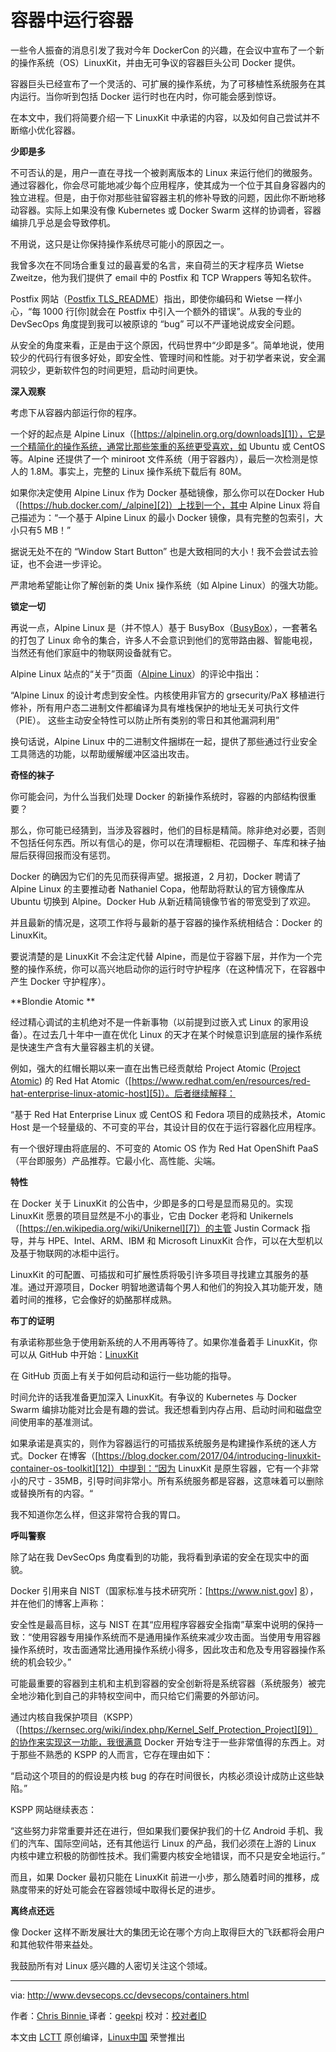 容器中运行容器
============================================================

一些令人振奋的消息引发了我对今年 DockerCon 的兴趣，在会议中宣布了一个新的操作系统（OS）LinuxKit，并由无可争议的容器巨头公司 Docker 提供。

容器巨头已经宣布了一个灵活的、可扩展的操作系统，为了可移植性系统服务在其内运行。当你听到包括 Docker 运行时也在内时，你可能会感到惊讶。

在本文中，我们将简要介绍一下 LinuxKit 中承诺的内容，以及如何自己尝试并不断缩小优化容器。

**少即是多**

不可否认的是，用户一直在寻找一个被剥离版本的 Linux 来运行他们的微服务。通过容器化，你会尽可能地减少每个应用程序，使其成为一个位于其自身容器内的独立进程。但是，由于你对那些驻留容器主机的修补导致的问题，因此你不断地移动容器。实际上如果没有像 Kubernetes 或 Docker Swarm 这样的协调者，容器编排几乎总是会导致停机。

不用说，这只是让你保持操作系统尽可能小的原因之一。

我曾多次在不同场合重复过的最喜爱的名言，来自荷兰的天才程序员 Wietse Zweitze，他为我们提供了 email 中的 Postfix 和 TCP Wrappers 等知名软件。

Postfix 网站（[Postfix TLS_README][10]）指出，即使你编码和 Wietse 一样小心，“每 1000 行[你]就会在 Postfix 中引入一个额外的错误”。从我的专业的 DevSecOps 角度提到我可以被原谅的 “bug” 可以不严谨地说成安全问题。

从安全的角度来看，正是由于这个原因，代码世界中“少即是多”。简单地说，使用较少的代码行有很多好处，即安全性、管理时间和性能。对于初学者来说，安全漏洞较少，更新软件包的时间更短，启动时间更快。

**深入观察**

考虑下从容器内部运行你的程序。

一个好的起点是 Alpine Linux（[https://alpinelin.org.org/downloads][1]），它是一个精简化的操作系统，通常比那些笨重的系统更受喜欢，如 Ubuntu 或 CentOS 等。Alpine 还提供了一个 miniroot 文件系统（用于容器内），最后一次检测是惊人的 1.8M。事实上，完整的 Linux 操作系统下载后有 80M。

如果你决定使用 Alpine Linux 作为 Docker 基础镜像，那么你可以在Docker Hub（[https://hub.docker.com/_/alpine][2]）上找到一个，其中 Alpine Linux 将自己描述为：“一个基于 Alpine Linux 的最小 Docker 镜像，具有完整的包索引，大小只有5 MB！”

据说无处不在的 “Window Start Button” 也是大致相同的大小！我不会尝试去验证，也不会进一步评论。

严肃地希望能让你了解创新的类 Unix 操作系统（如 Alpine Linux）的强大功能。

**锁定一切**

再说一点，Alpine Linux 是（并不惊人）基于 BusyBox（[BusyBox][3]），一套著名的打包了 Linux 命令的集合，许多人不会意识到他们的宽带路由器、智能电视，当然还有他们家庭中的物联网设备就有它。

Alpine Linux 站点的“关于”页面（[Alpine Linux][4]）的评论中指出：

“Alpine Linux 的设计考虑到安全性。内核使用非官方的 grsecurity/PaX 移植进行修补，所有用户态二进制文件都编译为具有堆栈保护的地址无关可执行文件（PIE）。 这些主动安全特性可以防止所有类别的零日和其他漏洞利用”

换句话说，Alpine Linux 中的二进制文件捆绑在一起，提供了那些通过行业安全工具筛选的功能，以帮助缓解缓冲区溢出攻击。

**奇怪的袜子**

你可能会问，为什么当我们处理 Docker 的新操作系统时，容器的内部结构很重要？

那么，你可能已经猜到，当涉及容器时，他们的目标是精简。除非绝对必要，否则不包括任何东西。所以有信心的是，你可以在清理橱柜、花园棚子、车库和袜子抽屉后获得回报而没有惩罚。

Docker 的确因为它们的先见而获得声望。据报道，2 月初，Docker 聘请了 Alpine Linux 的主要推动者 Nathaniel Copa，他帮助将默认的官方镜像库从 Ubuntu 切换到 Alpine。Docker Hub 从新近精简镜像节省的带宽受到了欢迎。

并且最新的情况是，这项工作将与最新的基于容器的操作系统相结合：Docker 的 LinuxKit。

要说清楚的是 LinuxKit 不会注定代替 Alpine，而是位于容器下层，并作为一个完整的操作系统，你可以高兴地启动你的运行时守护程序（在这种情况下，在容器中产生 Docker 守护程序）。

**Blondie Atomic **

经过精心调试的主机绝对不是一件新事物（以前提到过嵌入式 Linux 的家用设备）。在过去几十年中一直在优化 Linux 的天才在某个时候意识到底层的操作系统是快速生产含有大量容器主机的关键。

例如，强大的红帽长期以来一直在出售已经贡献给 Project Atomic ([Project Atomic][6]) 的 Red Hat Atomic（[https://www.redhat.com/en/resources/red-hat-enterprise-linux-atomic-host][5]）。后者继续解释：

“基于 Red Hat Enterprise Linux 或 CentOS 和 Fedora 项目的成熟技术，Atomic Host 是一个轻量级的、不可变的平台，其设计目的仅在于运行容器化应用程序。

有一个很好理由将底层的、不可变的 Atomic OS 作为 Red Hat OpenShift PaaS（平台即服务）产品推荐。它最小化、高性能、尖端。

**特性**

在 Docker 关于 LinuxKit 的公告中，少即是多的口号是显而易见的。实现 LinuxKit 愿景的项目显然是不小的事业，它由 Docker 老将和 Unikernels（[https://en.wikipedia.org/wiki/Unikernel][7]）的主管 Justin Cormack 指导，并与 HPE、Intel、ARM、IBM 和 Microsoft LinuxKit 合作，可以在大型机以及基于物联网的冰柜中运行。

LinuxKit 的可配置、可插拔和可扩展性质将吸引许多项目寻找建立其服务的基准。通过开源项目，Docker 明智地邀请每个男人和他们的狗投入其功能开发，随着时间的推移，它会像好的奶酪那样成熟。

**布丁的证明**

有承诺称那些急于使用新系统的人不用再等待了。如果你准备着手 LinuxKit，你可以从 GitHub 中开始：[LinuxKit][11]

在 GitHub 页面上有关于如何启动和运行一些功能的指导。

时间允许的话我准备更加深入 LinuxKit。有争议的 Kubernetes 与 Docker Swarm 编排功能对比会是有趣的尝试。我还想看到内存占用、启动时间和磁盘空间使用率的基准测试。

如果承诺是真实的，则作为容器运行的可插拔系统服务是构建操作系统的迷人方式。Docker 在博客（[https://blog.docker.com/2017/04/introducing-linuxkit-container-os-toolkit][12]）中提到：“因为 LinuxKit 是原生容器，它有一个非常小的尺寸 - 35MB，引导时间非常小。所有系统服务都是容器，这意味着可以删除或替换所有的内容。“

我不知道你怎么样，但这非常符合我的胃口。

**呼叫警察**

除了站在我 DevSecOps 角度看到的功能，我将看到承诺的安全在现实中的面貌。

Docker 引用来自 NIST（国家标准与技术研究所：[https://www.nist.gov] [8]），并在他们的博客上声称：

安全性是最高目标，这与 NIST 在其“应用程序容器安全指南”草案中说明的保持一致：“使用容器专用操作系统而不是通用操作系统来减少攻击面。当使用专用容器操作系统时，攻击面通常比通用操作系统小得多，因此攻击和危及专用容器操作系统的机会较少。”

可能最重要的容器到主机和主机到容器的安全创新将是系统容器（系统服务）被完全地沙箱化到自己的非特权空间中，而只给它们需要的外部访问。

通过内核自我保护项目（KSPP）（[https://kernsec.org/wiki/index.php/Kernel_Self_Protection_Project][9]）的协作来实现这一功能，我很满意 Docker 开始专注于一些非常值得的东西上。对于那些不熟悉的 KSPP 的人而言，它存在理由如下：

“启动这个项目的的假设是内核 bug 的存在时间很长，内核必须设计成防止这些缺陷。”

KSPP 网站继续表态：

“这些努力非常重要并还在进行，但如果我们要保护我们的十亿 Android 手机、我们的汽车、国际空间站，还有其他运行 Linux 的产品，我们必须在上游的 Linux 内核中建立积极的防御性技术。我们需要内核安全地错误，而不只是安全地运行。”

而且，如果 Docker 最初只能在 LinuxKit 前进一小步，那么随着时间的推移，成熟度带来的好处可能会在容器领域中取得长足的进步。

**离终点还远**

像 Docker 这样不断发展壮大的集团无论在哪个方向上取得巨大的飞跃都将会用户和其他软件带来益处。

我鼓励所有对 Linux 感兴趣的人密切关注这个领域。

--------------------------------------------------------------------------------

via: http://www.devsecops.cc/devsecops/containers.html

作者：[Chris Binnie ][a]
译者：[geekpi](https://github.com/geekpi)
校对：[校对者ID](https://github.com/校对者ID)

本文由 [LCTT](https://github.com/LCTT/TranslateProject) 原创编译，[Linux中国](https://linux.cn/) 荣誉推出

[a]:http://www.devsecops.cc/
[1]:https://alpinelinux.org/downloads/
[2]:https://hub.docker.com/_/alpine
[3]:https://busybox.net/
[4]:https://www.alpinelinux.org/about/
[5]:https://www.redhat.com/en/resources/red-hat-enterprise-linux-atomic-host
[6]:http://www.projectatomic.io/
[7]:https://en.wikipedia.org/wiki/Unikernel
[8]:https://www.nist.gov/
[9]:https://kernsec.org/wiki/index.php/Kernel_Self_Protection_Project
[10]:http://www.postfix.org/TLS_README.html
[11]:https://github.com/linuxkit/linuxkit
[12]:https://blog.docker.com/2017/04/introducing-linuxkit-container-os-toolkit
